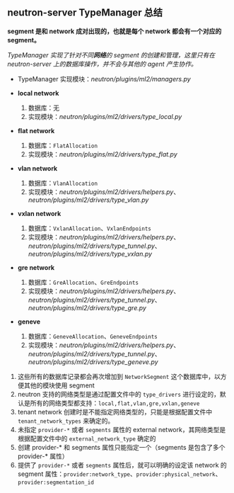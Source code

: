 ## neutron-server TypeManager 总结

**segment 是和 network 成对出现的，也就是每个 network 都会有一个对应的 segment。**

*TypeManager 实现了针对不同**网络**的 segment 的创建和管理，这里只有在 neutron-server 上的数据库操作，并不会与其他的 agent 产生协作。*

* TypeManager 实现模块：*neutron/plugins/ml2/managers.py*

* **local network**
  1. 数据库：无
  2. 实现模块：*neutron/plugins/ml2/drivers/type_local.py*
  
* **flat network**
  1. 数据库：`FlatAllocation`
  2. 实现模块：*neutron/plugins/ml2/drivers/type_flat.py*

* **vlan network**
  1. 数据库：`VlanAllocation`
  2. 实现模块：*neutron/plugins/ml2/drivers/helpers.py*、*neutron/plugins/ml2/drivers/type_vlan.py*
  
* **vxlan network**
  1. 数据库：`VxlanAllocation`、`VxlanEndpoints`
  2. 实现模块：*neutron/plugins/ml2/drivers/helpers.py*、*neutron/plugins/ml2/drivers/type_tunnel.py*、*neutron/plugins/ml2/drivers/type_vxlan.py*

* **gre network**
  1. 数据库：`GreAllocation`、`GreEndpoints`
  2. 实现模块：*neutron/plugins/ml2/drivers/helpers.py*、*neutron/plugins/ml2/drivers/type_tunnel.py*、*neutron/plugins/ml2/drivers/type_gre.py*

* **geneve**
  1. 数据库：`GeneveAllocation`、`GeneveEndpoints`
  2. 实现模块：*neutron/plugins/ml2/drivers/helpers.py*、*neutron/plugins/ml2/drivers/type_tunnel.py*、*neutron/plugins/ml2/drivers/type_geneve.py*
  
1. 这些所有的数据库记录都会再次增加到 `NetworkSegment` 这个数据库中，以方便其他的模块使用 segment
2. neutron 支持的网络类型是通过配置文件中的 `type_drivers` 进行设定的，默认是所有的网络类型都支持：`local,flat,vlan,gre,vxlan,geneve`
3. tenant network 创建时是不能指定网络类型的，只能是根据配置文件中 `tenant_network_types` 来确定的。
4. 未指定 `provider-*` 或者 `segments` 属性的 external network，其网络类型是根据配置文件中的 `external_network_type` 确定的 
5. 创建 provider-* 和 segments 属性只能指定一个（segments 是包含了多个 provider-* 属性）
6. 提供了 `provider-*` 或者 `segments` 属性后，就可以明确的设定该 network 的 segment 属性：`provider:network_type`、`provider:physical_network`、`provider:segmentation_id`